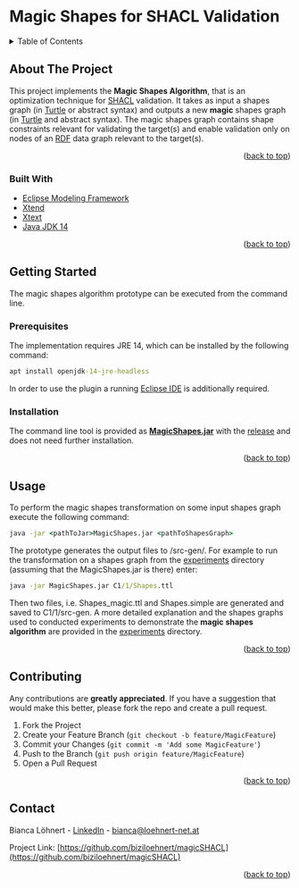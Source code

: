 <div id="top"></div>

# Magic Shapes for SHACL Validation

<!-- TABLE OF CONTENTS -->
<details>
  <summary>Table of Contents</summary>
  <ol>
    <li>
      <a href="#about-the-project">About The Project</a>
      <ul>
        <li><a href="#built-with">Built With</a></li>
      </ul>
    </li>
    <li>
      <a href="#getting-started">Getting Started</a>
      <ul>
        <li><a href="#prerequisites">Prerequisites</a></li>
        <li><a href="#installation">Installation</a></li>
      </ul>
    </li>
    <li><a href="#usage">Usage</a></li>
    <li><a href="#contributing">Contributing</a></li>
    <li><a href="#contact">Contact</a></li>
  </ol>
</details>

<!-- ABOUT THE PROJECT -->
## About The Project
This project implements the **Magic Shapes Algorithm**, that is an optimization technique for [SHACL](https://www.w3.org/TR/shacl/) validation. It takes as input a shapes graph (in [Turtle](https://www.w3.org/TR/turtle/) or abstract syntax) and outputs a new **magic** shapes graph (in [Turtle](https://www.w3.org/TR/turtle/) and abstract syntax). The magic shapes graph contains shape constraints relevant for validating the target(s) and enable validation only on nodes of an [RDF](https://www.w3.org/TR/rdf11-concepts/) data graph relevant to the target(s).  

<p align="right">(<a href="#top">back to top</a>)</p>

### Built With

* [Eclipse Modeling Framework](https://www.eclipse.org/modeling/emf/)
* [Xtend](https://www.eclipse.org/xtend/index.html)
* [Xtext](https://www.eclipse.org/Xtext/)
* [Java JDK 14](https://www.oracle.com/java/technologies/javase/jdk14-archive-downloads.html)

<p align="right">(<a href="#top">back to top</a>)</p>

<!-- GETTING STARTED -->
## Getting Started
The magic shapes algorithm prototype can be executed from the command line. 

### Prerequisites
The implementation requires JRE 14, which can be installed by the following command:
```cmd
apt install openjdk-14-jre-headless
```
In order to use the plugin a running [Eclipse IDE](https://www.eclipse.org/downloads/) is additionally required. 

### Installation
The command line tool is provided as [**MagicShapes.jar**](https://github.com/biziloehnert/magicSHACL/releases/download/v22.03/MagicShapes.jar) with the [release](https://github.com/biziloehnert/magicSHACL/releases) and does not need further installation. 

<p align="right">(<a href="#top">back to top</a>)</p>

<!-- USAGE EXAMPLES -->
## Usage
To perform the magic shapes transformation on some input shapes graph execute the following command: 
```cmd
java -jar <pathToJar>MagicShapes.jar <pathToShapesGraph>
```
The prototype generates the output files to <pathToShapesGraph>/src-gen/. For example to run the transformation on a shapes graph from the [experiments](https://github.com/biziloehnert/magicSHACL/tree/master/experiments) directory (assuming that the MagicShapes.jar is there) enter: 
```cmd
java -jar MagicShapes.jar C1/1/Shapes.ttl
```
Then two files, i.e. Shapes_magic.ttl and Shapes.simple are generated and saved to C1/1/src-gen. A more detailed explanation and the shapes graphs used to conducted experiments to demonstrate the **magic shapes algorithm** are provided in the [experiments](https://github.com/biziloehnert/magicSHACL/tree/master/experiments) directory. 

<p align="right">(<a href="#top">back to top</a>)</p>

<!-- CONTRIBUTING -->
## Contributing
Any contributions are **greatly appreciated**. If you have a suggestion that would make this better, please fork the repo and create a pull request.

1. Fork the Project
2. Create your Feature Branch (`git checkout -b feature/MagicFeature`)
3. Commit your Changes (`git commit -m 'Add some MagicFeature'`)
4. Push to the Branch (`git push origin feature/MagicFeature`)
5. Open a Pull Request

<p align="right">(<a href="#top">back to top</a>)</p>

<!-- CONTACT -->
## Contact

Bianca Löhnert - [LinkedIn][linkedin-url] - bianca@loehnert-net.at

Project Link: [https://github.com/biziloehnert/magicSHACL](https://github.com/biziloehnert/magicSHACL)

<p align="right">(<a href="#top">back to top</a>)</p>

<!-- MARKDOWN LINKS & IMAGES -->
<!-- https://www.markdownguide.org/basic-syntax/#reference-style-links -->
[contributors-shield]: https://img.shields.io/github/contributors/github_username/repo_name.svg?style=for-the-badge
[contributors-url]: https://github.com/github_username/repo_name/graphs/contributors
[forks-shield]: https://img.shields.io/github/forks/github_username/repo_name.svg?style=for-the-badge
[forks-url]: https://github.com/github_username/repo_name/network/members
[stars-shield]: https://img.shields.io/github/stars/github_username/repo_name.svg?style=for-the-badge
[stars-url]: https://github.com/github_username/repo_name/stargazers
[issues-shield]: https://img.shields.io/github/issues/github_username/repo_name.svg?style=for-the-badge
[issues-url]: https://github.com/github_username/repo_name/issues
[license-shield]: https://img.shields.io/github/license/github_username/repo_name.svg?style=for-the-badge
[license-url]: https://github.com/github_username/repo_name/blob/master/LICENSE.txt
[linkedin-shield]: https://img.shields.io/badge/-LinkedIn-black.svg?style=for-the-badge&logo=linkedin&colorB=555
[linkedin-url]: https://www.linkedin.com/in/bianca-loehnert
[product-screenshot]: images/screenshot.png
